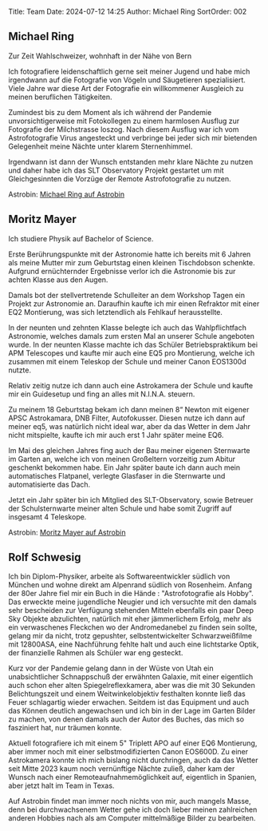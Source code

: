 Title: Team
Date: 2024-07-12 14:25
Author: Michael Ring
SortOrder: 002

## Michael Ring
Zur Zeit Wahlschweizer, wohnhaft in der Nähe von Bern

Ich fotografiere leidenschaftlich gerne seit meiner Jugend und habe mich irgendwann auf die Fotografie von Vögeln und Säugetieren spezialisiert. Viele Jahre war diese Art der Fotografie ein willkommener Ausgleich zu meinen beruflichen Tätigkeiten.

Zumindest bis zu dem Moment als ich während der Pandemie unvorsichtigerweise mit Fotokollegen zu einem harmlosen Ausflug zur Fotografie der Milchstrasse loszog.
Nach diesem Ausflug war ich vom Astrofotografie Virus angesteckt und verbringe bei jeder sich mir bietenden Gelegenheit meine Nächte unter klarem Sternenhimmel.

Irgendwann ist dann der Wunsch entstanden mehr klare Nächte zu nutzen und daher habe ich das SLT Observatory Projekt gestartet um mit Gleichgesinnten die Vorzüge der Remote Astrofotografie zu nutzen.

Astrobin: [Michael Ring auf Astrobin](https://www.astrobin.com/users/MichaelRing/)
## Moritz Mayer
Ich studiere Physik auf Bachelor of Science.

Erste Berührungspunkte mit der Astronomie hatte ich bereits mit 6 Jahren als meine Mutter mir zum Geburtstag einen kleinen Tischdobson schenkte. 
Aufgrund ernüchternder Ergebnisse verlor ich die Astronomie bis zur achten Klasse aus den Augen. 

Damals bot der stellvertretende Schulleiter an dem Workshop Tagen ein Projekt zur Astronomie an. 
Daraufhin kaufte ich mir einen Refraktor mit einer EQ2 Montierung, was sich letztendlich als Fehlkauf herausstellte. 

In der neunten und zehnten Klasse belegte ich auch das Wahlpflichtfach Astronomie, welches damals zum ersten Mal an unserer Schule angeboten wurde. 
In der neunten Klasse machte ich das Schüler Betriebspraktikum bei APM Telescopes und kaufte mir auch eine EQ5 pro Montierung, welche ich zusammen mit einem Teleskop der Schule und meiner Canon EOS1300d nutzte.

Relativ zeitig nutze ich dann auch eine Astrokamera der Schule und kaufte mir ein Guidesetup und fing an alles mit N.I.N.A. steuern. 

Zu meinem 18 Geburtstag bekam ich dann meinen 8“ Newton mit eigener APSC Astrokamara, DNB Filter, Autofokusser. 
Diesen nutze ich dann auf meiner eq5, was natürlich nicht ideal war, aber da das Wetter in dem Jahr nicht mitspielte, kaufte ich mir auch erst 1 Jahr später meine EQ6. 

Im Mai des gleichen Jahres fing auch der Bau meiner eigenen Sternwarte im Garten an, welche ich von meinen Großeltern vorzeitig zum Abitur geschenkt bekommen habe. 
Ein Jahr später baute ich dann auch mein automatisches Flatpanel, verlegte Glasfaser in die Sternwarte und automatisierte das Dach. 

Jetzt ein Jahr später bin ich Mitglied des SLT-Observatory, sowie Betreuer der Schulsternwarte meiner alten Schule und habe somit Zugriff auf insgesamt 4 Teleskope.

Astrobin: [Moritz Mayer auf Astrobin](https://www.astrobin.com/users/MoMa/)

## Rolf Schwesig

Ich bin Diplom-Physiker, arbeite als Softwareentwickler südlich von München und wohne direkt am Alpenrand südlich von Rosenheim.
Anfang der 80er Jahre fiel mir ein Buch in die Hände : "Astrofotografie als Hobby". Das erweckte meine jugendliche Neugier und ich versuchte mit den damals sehr bescheiden zur Verfügung stehenden Mitteln ebenfalls ein paar Deep Sky Objekte abzulichten, natürlich mit eher jämmerlichem Erfolg, mehr als ein verwaschenes Fleckchen wo der Andromedanebel zu finden sein sollte, gelang mir da nicht, trotz gepushter, selbstentwickelter Schwarzweißfilme mit 12800ASA, eine Nachführung fehlte halt und auch eine lichtstarke Optik, der finanzielle Rahmen als Schüler war eng gesteckt.

Kurz vor der Pandemie gelang dann in der Wüste von Utah ein unabsichtlicher Schnappschuß der erwähnten Galaxie, mit einer eigentlich auch schon eher alten Spiegelreflexkamera, aber was die mit 30 Sekunden Belichtungszeit und einem Weitwinkelobjektiv festhalten konnte ließ das Feuer schlagartig wieder erwachen. Seitdem ist das Equipment und auch das Können deutlich angewachsen und ich bin in der Lage im Garten Bilder zu machen, von denen damals auch der Autor des Buches, das mich so fasziniert hat, nur träumen konnte.

Aktuell fotografiere ich mit einem 5" Triplett APO auf einer EQ6 Montierung, aber immer noch mit einer selbstmodifizierten Canon EOS600D. Zu einer Astrokamera konnte ich mich bislang nicht durchringen, auch da das Wetter seit Mitte 2023 kaum noch vernünftige Nächte zuließ, daher kam der Wunsch nach einer Remoteaufnahmemöglichkeit auf, eigentlich in Spanien, aber jetzt halt im Team in Texas.

Auf Astrobin findet man immer noch nichts von mir, auch mangels Masse, denn bei durchwachsenem Wetter gehe ich doch lieber meinen zahlreichen anderen Hobbies nach als am Computer mittelmäßige Bilder zu bearbeiten.
